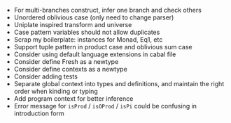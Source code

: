 - For multi-branches construct, infer one branch and check others
- Unordered oblivious case (only need to change parser)
- Uniplate inspired transform and universe
- Case pattern variables should not allow duplicates
- Scrap my boilerplate: instances for Monad, Eq1, etc
- Support tuple pattern in product case and oblivious sum case
- Consider using default language extensions in cabal file
- Consider define Fresh as a newtype
- Consider define contexts as a newtype
- Consider adding tests
- Separate global context into types and definitions, and maintain the right
  order when kinding or typing
- Add program context for better inference
- Error message for `isProd` / `isOProd` / `isPi` could be confusing in introduction form
